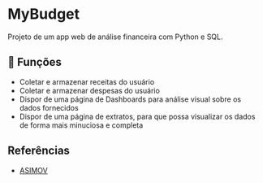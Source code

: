 # MyBudget

Projeto de um app web de análise financeira com Python e SQL.

## 🔧 Funções

- Coletar e armazenar receitas do usuário
- Coletar e armazenar despesas do usuário
- Dispor de uma página de Dashboards para análise visual sobre os dados fornecidos
- Dispor de uma página de extratos, para que possa visualizar os dados de forma mais minuciosa e completa

## Referências
- [ASIMOV](https://github.com/asimov-academy/WebApps/tree/main/my-budget)